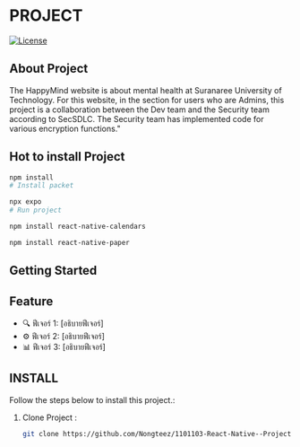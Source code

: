# PROJECT 

[![License](https://img.shields.io/badge/license-HAPPISM-brightgreen.svg)](LICENSE)


## About Project


The HappyMind website is about mental health at Suranaree University of Technology. For this website, in the section for users who are Admins, this project is a collaboration between the Dev team and the Security team according to SecSDLC. The Security team has implemented code for various encryption functions."



## Hot to install Project

```bash
npm install 
# Install packet 

npx expo
# Run project

npm install react-native-calendars

npm install react-native-paper

```



## Getting Started




## Feature

- 🔍 ฟีเจอร์ 1: [อธิบายฟีเจอร์]
- ⚙️ ฟีเจอร์ 2: [อธิบายฟีเจอร์]
- 📊 ฟีเจอร์ 3: [อธิบายฟีเจอร์]
  

## INSTALL

Follow the steps below to install this project.:

1. Clone Project :
   ```bash
   git clone https://github.com/Nongteez/1101103-React-Native--Project-HPS-APP.git
